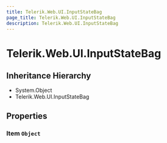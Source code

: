 ```yaml
---
title: Telerik.Web.UI.InputStateBag
page_title: Telerik.Web.UI.InputStateBag
description: Telerik.Web.UI.InputStateBag
---
```


# Telerik.Web.UI.InputStateBag

## Inheritance Hierarchy

* System.Object
* Telerik.Web.UI.InputStateBag

## Properties

###  Item `Object`

